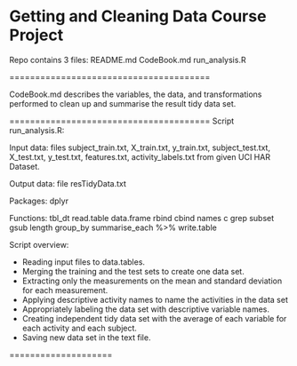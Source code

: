 Getting and Cleaning Data Course Project
=======================================

Repo contains 3 files:
  README.md
  CodeBook.md
  run_analysis.R
  
=======================================

CodeBook.md describes the variables, the data, and transformations performed 
to clean up and summarise the result tidy data set.
  
=======================================
Script run_analysis.R:

Input data: 
  files subject_train.txt, X_train.txt, y_train.txt, 
        subject_test.txt, X_test.txt, y_test.txt, features.txt, activity_labels.txt
        from given UCI HAR Dataset.

Output data: 
  file resTidyData.txt

Packages:
  dplyr

Functions:
  tbl_dt
  read.table
  data.frame
  rbind
  cbind
  names
  c
  grep
  subset
  gsub
  length
  group_by
  summarise_each
  %>%
  write.table

Script overview:
- Reading input files to data.tables.
- Merging the training and the test sets to create one data set.
- Extracting only the measurements on the mean and standard deviation for each measurement. 
- Applying descriptive activity names to name the activities in the data set
- Appropriately labeling the data set with descriptive variable names. 
- Creating independent tidy data set with the average of each variable for each activity and each subject.
- Saving new data set in the text file.

====================
